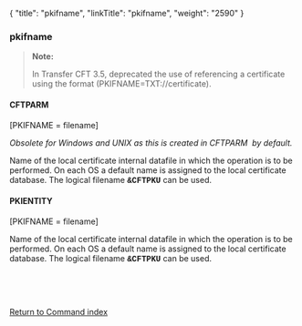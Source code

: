 {
    "title": "pkifname",
    "linkTitle": "pkifname",
    "weight": "2590"
}<span id="pkifname"></span>

### pkifname

> **Note:**
>
> In Transfer CFT 3.5, deprecated the use of referencing a certificate using the format (PKIFNAME=TXT://certificate).

#### CFTPARM

\[PKIFNAME = filename\]

*Obsolete for Windows and UNIX as this is created in CFTPARM  by default.*

Name of the local certificate internal datafile in which the operation is to
be performed. On each OS a default name is assigned to the local certificate
database. The logical filename <span style="font-family: 'Courier New', monospace;font-weight: bold;">&CFTPKU</span>
can be used.

#### PKIENTITY

\[PKIFNAME = filename\]

Name of the local certificate internal datafile in which the operation is to
be performed. On each OS a default name is assigned to the local certificate
database. The logical filename <span style="font-family: 'Courier New', monospace;font-weight: bold;">&CFTPKU</span>
can be used.

 

 

[Return to Command index](../../)
